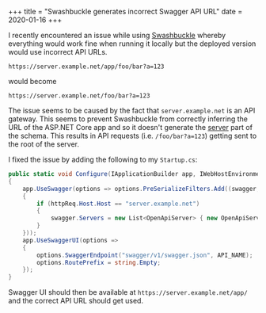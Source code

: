 +++
title = "Swashbuckle generates incorrect Swagger API URL"
date = 2020-01-16
+++

I recently encountered an issue while using
[Swashbuckle](https://github.com/domaindrivendev/Swashbuckle.AspNetCore) whereby
everything would work fine when running it locally but the deployed version
would use incorrect API URLs.

`https://server.example.net/app/foo/bar?a=123`

would become

`https://server.example.net/foo/bar?a=123`

The issue seems to be caused by the fact that `server.example.net` is an API
gateway. This seems to prevent Swashbuckle from correctly inferring the URL of
the ASP.NET Core app and so it doesn't generate the
[server](https://swagger.io/specification/#serverObject) part of the schema. This
results in API requests (i.e. `/foo/bar?a=123`) getting sent to the root of the
server.

I fixed the issue by adding the following to my `Startup.cs`:

```cs
public static void Configure(IApplicationBuilder app, IWebHostEnvironment env)
{
    app.UseSwagger(options => options.PreSerializeFilters.Add((swagger, httpReq) =>
    {
        if (httpReq.Host.Host == "server.example.net")
        {
            swagger.Servers = new List<OpenApiServer> { new OpenApiServer { Url = "/app" } };
        }
    }));
    app.UseSwaggerUI(options =>
    {
        options.SwaggerEndpoint("swagger/v1/swagger.json", API_NAME);
        options.RoutePrefix = string.Empty;
    });
}
```

Swagger UI should then be available at `https://server.example.net/app/` and the
correct API URL should get used.
